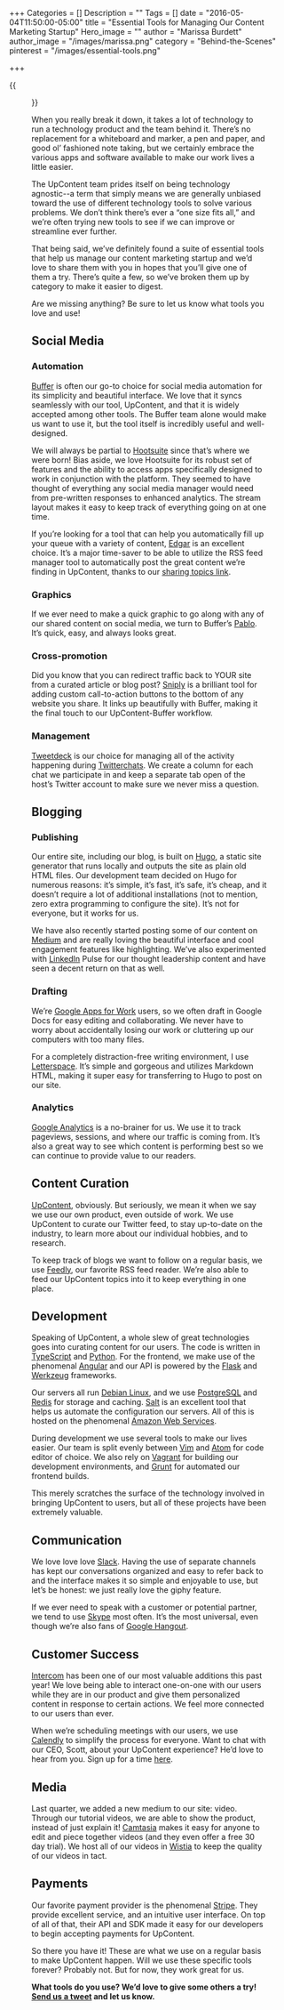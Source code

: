 +++
Categories = []
Description = ""
Tags = []
date = "2016-05-04T11:50:00-05:00"
title = "Essential Tools for Managing Our Content Marketing Startup"
Hero_image = ""
author = "Marissa Burdett"
author_image = "/images/marissa.png"
category = "Behind-the-Scenes"
pinterest = "/images/essential-tools.png"

+++

{{<figure src="/images/essential-tools-logos.png" title="" alt="The Essential Tools for Managing Our Content Marketing Startup" caption-top="false">}}

When you really break it down, it takes a lot of technology to run a technology product and the team behind it. There’s no replacement for a whiteboard and marker, a pen and paper, and good ol’ fashioned note taking, but we certainly embrace the various apps and software available to make our work lives a little easier.

The UpContent team prides itself on being technology agnostic--a term that simply means we are generally unbiased toward the use of different technology tools to solve various problems. We don’t think there’s ever a “one size fits all,” and we’re often trying new tools to see if we can improve or streamline ever further.

That being said, we’ve definitely found a suite of essential tools that help us manage our content marketing startup and we’d love to share them with you in hopes that you’ll give one of them a try. There’s quite a few, so we’ve broken them up by category to make it easier to digest.

Are we missing anything? Be sure to let us know what tools you love and use!

## Social Media

### Automation

[Buffer](http://buffer.com) is often our go-to choice for social media automation for its simplicity and beautiful interface. We love that it syncs seamlessly with our tool, UpContent, and that it is widely accepted among other tools. The Buffer team alone would make us want to use it, but the tool itself is incredibly useful and well-designed.

We will always be partial to [Hootsuite](http://hootsuite.com) since that’s where we were born! Bias aside, we love Hootsuite for its robust set of features and the ability to access apps specifically designed to work in conjunction with the platform. They seemed to have thought of everything any social media manager would need from pre-written responses to enhanced analytics. The stream layout makes it easy to keep track of everything going on at one time.

If you’re looking for a tool that can help you automatically fill up your queue with a variety of content, [Edgar](http://meetedgar.com) is an excellent choice. It’s a major time-saver to be able to utilize the RSS feed manager tool to automatically post the great content we’re finding in UpContent, thanks to our [sharing topics link](https://upcontent.com/post/sharing-topics-strategy/).

### Graphics

If we ever need to make a quick graphic to go along with any of our shared content on social media, we turn to Buffer’s [Pablo](https://pablo.buffer.com/). It’s quick, easy, and always looks great.

### Cross-promotion

Did you know that you can redirect traffic back to YOUR site from a curated article or blog post? [Sniply](http://snip.ly) is a brilliant tool for adding custom call-to-action buttons to the bottom of any website you share. It links up beautifully with Buffer, making it the final touch to our UpContent-Buffer workflow.

### Management

[Tweetdeck](http://tweetdeck.com) is our choice for managing all of the activity happening during [Twitterchats](https://upcontent.com/post/twitter-chat-strategy/). We create a column for each chat we participate in and keep a separate tab open of the host’s Twitter account to make sure we never miss a question.


## Blogging

### Publishing

Our entire site, including our blog, is built on [Hugo](https://gohugo.io/), a static site generator that runs locally and outputs the site as plain old HTML files. Our development team decided on Hugo for numerous reasons: it’s simple, it’s fast, it’s safe, it’s cheap, and it doesn’t require a lot of additional installations (not to mention, zero extra programming to configure the site). It’s not for everyone, but it works for us.

We have also recently started posting some of our content on [Medium](https://medium.com/) and are really loving the beautiful interface and cool engagement features like highlighting. We’ve also experimented with [LinkedIn](http://linkedin.com) Pulse for our thought leadership content and have seen a decent return on that as well.

### Drafting

We’re [Google Apps for Work](https://apps.google.com/) users, so we often draft in Google Docs for easy editing and collaborating. We never have to worry about accidentally losing our work or cluttering up our computers with too many files.

For a completely distraction-free writing environment, I use [Letterspace](https://programmerbird.com/letterspace/). It’s simple and gorgeous and utilizes Markdown HTML, making it super easy for transferring to Hugo to post on our site.

### Analytics

[Google Analytics](https://analytics.google.com) is a no-brainer for us. We use it to track pageviews, sessions, and where our traffic is coming from. It’s also a great way to see which content is performing best so we can continue to provide value to our readers.

## Content Curation

[UpContent](http://upcontent.com), obviously. But seriously, we mean it when we say we use our own product, even outside of work. We use UpContent to curate our Twitter feed, to stay up-to-date on the industry, to learn more about our individual hobbies, and to research.

To keep track of blogs we want to follow on a regular basis, we use [Feedly](http://feedly.com/), our favorite RSS feed reader. We’re also able to feed our UpContent topics into it to keep everything in one place.

## Development

Speaking of UpContent, a whole slew of great technologies goes into curating content for our users. The code is written in [TypeScript](https://www.typescriptlang.org/) and [Python](https://www.python.org/). For the frontend, we make use of the phenomenal [Angular](https://www.angular.io/) and our API is powered by the [Flask](http://flask.pocoo.org/) and [Werkzeug](http://werkzeug.pocoo.org) frameworks.

Our servers all run [Debian Linux](https://debian.org/), and we use [PostgreSQL](https://postgresql.org/) and [Redis](https://redis.io/) for storage and caching. [Salt](https://saltstack.org/) is an excellent tool that helps us automate the configuration our servers. All of this is hosted on the phenomenal [Amazon Web Services](https://aws.amazon.com/).

During development we use several tools to make our lives easier. Our team is split evenly between [Vim](http://vim.org) and [Atom](http://atom.io) for code editor of choice. We also rely on [Vagrant](https://vagrant.io) for building our development environments, and [Grunt](http://gruntjs.com) for automated our frontend builds.

This merely scratches the surface of the technology involved in bringing UpContent to users, but all of these projects have been extremely valuable.

## Communication

We love love love [Slack](https://slack.com/). Having the use of separate channels has kept our conversations organized and easy to refer back to and the interface makes it so simple and enjoyable to use, but let’s be honest: we just really love the giphy feature.

If we ever need to speak with a customer or potential partner, we tend to use [Skype](http://www.skype.com/) most often. It’s the most universal, even though we’re also fans of [Google Hangout](https://hangouts.google.com/).

## Customer Success

[Intercom](https://www.intercom.io/) has been one of our most valuable additions this past year! We love being able to interact one-on-one with our users while they are in our product and give them personalized content in response to certain actions. We feel more connected to our users than ever.

When we’re scheduling meetings with our users, we use [Calendly](https://calendly.com/) to simplify the process for everyone. Want to chat with our CEO, Scott, about your UpContent experience? He’d love to hear from you. Sign up for a time [here](https://calendly.com/upchat/15min/04-27-2016).

## Media

Last quarter, we added a new medium to our site: video. Through our tutorial videos, we are able to show the product, instead of just explain it! [Camtasia](https://www.techsmith.com/camtasia.html) makes it easy for anyone to edit and piece together videos (and they even offer a free 30 day trial). We host all of our videos in [Wistia](http://wistia.com/) to keep the quality of our videos in tact.

## Payments

Our favorite payment provider is the phenomenal [Stripe](https://stripe.com). They provide excellent service, and an intuitive user interface. On top of all of that, their API and SDK made it easy for our developers to begin accepting payments for UpContent.

So there you have it! These are what we use on a regular basis to make UpContent happen. Will we use these specific tools forever? Probably not. But for now, they work great for us.

**What tools do you use? We’d love to give some others a try! [Send us a tweet](http://ctt.ec/D62UV) and let us know.**
